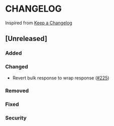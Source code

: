 # CHANGELOG

Inspired from [Keep a Changelog](https://keepachangelog.com/en/1.0.0/)

## [Unreleased]
### Added

### Changed
- Revert bulk response to wrap response ([#225](https://github.com/opensearch-project/opensearch-protobufs/pull/225))
### Removed

### Fixed

### Security
